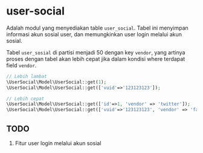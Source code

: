# user-social

Adalah modul yang menyediakan table `user_social`. Tabel ini menyimpan informasi
akun sosial user, dan memungkinkan user login melalui akun sosial.

Tabel `user_sosial` di partisi menjadi 50 dengan key `vendor`, yang artinya proses
dengan tabel akan lebih cepat jika dalam kondisi where terdapat field `vendor`.

```php
// Lebih lambat
\UserSocial\Model\UserSocial::get(1);
\UserSocial\Model\UserSocial::get(['vuid'=>'123123123']);

// Lebih cepat
\UserSocial\Model\UserSocial::get(['id'=>1, 'vendor' => 'twitter']);
\UserSocial\Model\UserSocial::get(['vuid'=>'123123123', 'vendor' => 'facebook']);
```

## TODO

1. Fitur user login melalui akun sosial
